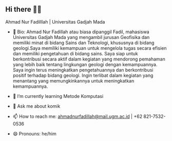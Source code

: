 ## Hi there 👋😄

Ahmad Nur Fadilllah | Universitas Gadjah Mada

- 👾 Bio: Ahmad Nur Fadillah atau biasa dipanggil Fadil, mahasiswa Universitas Gadjah Mada yang mengambil jurusan Geofisika dan memiliki minat di bidang Sains dan Teknologi, khususnya di bidang geologi.Saya memiliki kemampuan untuk mengelola tugas secara efisien dan memiliki pengetahuan di bidang sains. Saya siap untuk berkontribusi secara aktif dalam kegiatan yang mendorong pemahaman yang lebih baik tentang lingkungan geologi dengan kemampuannya. Saya ingin terus meningkatkan pengetahuannya dan berkontribusi positif terhadap bidang geologi. Ingin terlibat dalam kegiatan yang menantang yang memungkinkannya untuk meningkatkan kemampuannya.

- 🌱 I’m currently learning Metode Komputasi
- 💬 Ask me about komik
- 📫 How to reach me: ahmadnurfadillah@mail.ugm.ac.id | +62 821-7532-0536
- 😄 Pronouns: he/him